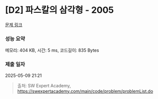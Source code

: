 # [D2] 파스칼의 삼각형 - 2005 

[문제 링크](https://swexpertacademy.com/main/code/problem/problemDetail.do?contestProbId=AV5P0-h6Ak4DFAUq) 

### 성능 요약

메모리: 404 KB, 시간: 5 ms, 코드길이: 835 Bytes

### 제출 일자

2025-05-09 21:21



> 출처: SW Expert Academy, https://swexpertacademy.com/main/code/problem/problemList.do